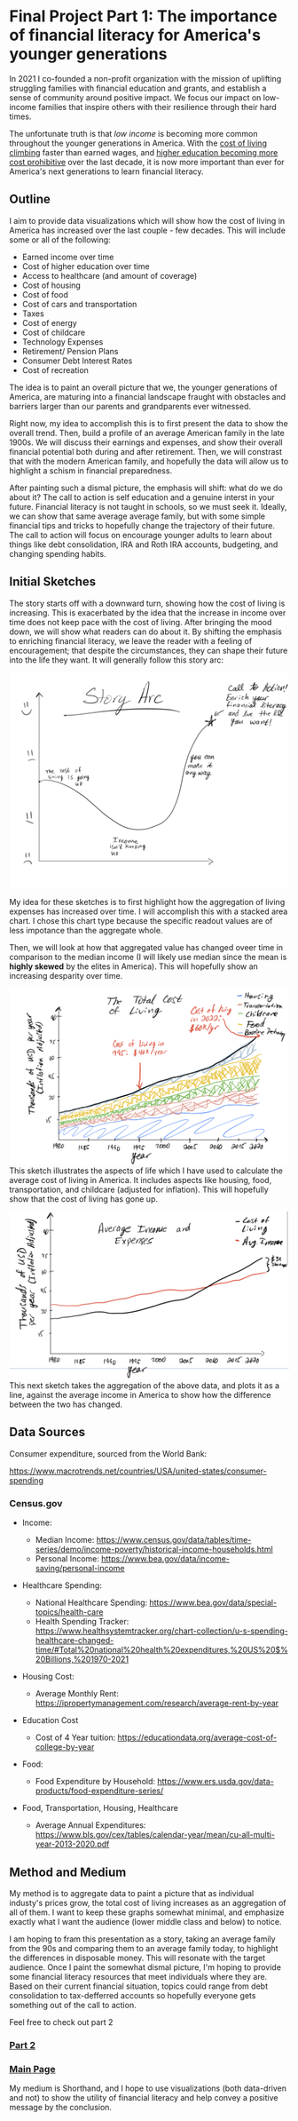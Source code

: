 # Final Project Part 1: The importance of financial literacy for America's younger generations

In 2021 I co-founded a non-profit organization with the mission of uplifting struggling families with financial education and grants, and establish a sense of community around positive impact. We focus our impact on low-income families that inspire others with their resilience through their hard times.

The unfortunate truth is that *low income* is becoming more common throughout the younger generations in America. With the [cost of living climbing](https://www.whitehouse.gov/cea/written-materials/2021/08/11/the-cost-of-living-in-america-helping-families-move-ahead/) faster than earned wages, and [higher education becoming more cost prohibitive](https://educationdata.org/college-tuition-inflation-rate) over the last decade, it is now more important than ever for America's next generations to learn financial literacy. 

## Outline
I aim to provide data visualizations which will show how the cost of living in America has increased over the last couple - few decades. This will include some or all of the following: 
* Earned income over time
* Cost of higher education over time
* Access to healthcare (and amount of coverage)
* Cost of housing
* Cost of food
* Cost of cars and transportation
* Taxes
* Cost of energy
* Cost of childcare
* Technology Expenses
* Retirement/ Pension Plans
* Consumer Debt Interest Rates
* Cost of recreation

The idea is to paint an overall picture that we, the younger generations of America, are maturing into a financial landscape fraught with obstacles and barriers larger than our parents and grandparents ever witnessed. 

Right now, my idea to accomplish this is to first present the data to show the overall trend. Then, build a profile of an average American family in the late 1900s. We will discuss their earnings and expenses, and show their overall financial potential both during and after retirement. Then, we will constrast that with the modern American family, and hopefully the data will allow us to highlight a schism in financial preparedness. 

After painting such a dismal picture, the emphasis will shift: what do we do about it? The call to action is self education and a genuine interst in your future. Financial literacy is not taught in schools, so we must seek it. Ideally, we can show that same average average family, but with some simple financial tips and tricks to hopefully change the trajectory of their future. The call to action will focus on encourage younger adults to learn about things like debt consolidation, IRA and Roth IRA accounts, budgeting, and changing spending habits. 

## Initial Sketches

The story starts off with a downward turn, showing how the cost of living is increasing. This is exacerbated by the idea that the increase in income over time does not keep pace with the cost of living. After bringing the mood down, we will show what readers can do about it. By shifting the emphasis to enriching financial literacy, we leave the reader with a feeling of encouragement; that despite the circumstances, they can shape their future into the life they want. It will generally follow this story arc: 

![Story Arc](storyarc.jpeg)

My idea for these sketches is to first highlight how the aggregation of living expenses has increased over time. I will accomplish this with a stacked area chart. I chose this chart type because the specific readout values are of less impotance than the aggregate whole. 

Then, we will look at how that aggregated value has changed oveer time in comparison to the median income (I will likely use median since the mean is **highly skewed** by the elites in America). This will hopefully show an increasing desparity over time. 

![Sketch 1](IMG_8A808D667F88-1.jpeg)
This sketch illustrates the aspects of life which I have used to calculate the average cost of living in America. It includes aspects like housing, food, transportation, and childcare (adjusted for inflation). This will hopefully show that the cost of living has gone up. 

![Sketch 2](IMG_7CC4FA708931-1.jpeg)
This next sketch takes the aggregation of the above data, and plots it as a line, against the average income in America to show how the difference between the two has changed. 

##  Data Sources

Consumer expenditure, sourced from the World Bank:

https://www.macrotrends.net/countries/USA/united-states/consumer-spending

### Census.gov



* Income:
  * Median Income: https://www.census.gov/data/tables/time-series/demo/income-poverty/historical-income-households.html
  * Personal Income: https://www.bea.gov/data/income-saving/personal-income

* Healthcare Spending:
  * National Healthcare Spending: https://www.bea.gov/data/special-topics/health-care
  * Health Spending Tracker: https://www.healthsystemtracker.org/chart-collection/u-s-spending-healthcare-changed-time/#Total%20national%20health%20expenditures,%20US%20$%20Billions,%201970-2021

* Housing Cost:
  * Average Monthly Rent: https://ipropertymanagement.com/research/average-rent-by-year

* Education Cost
  * Cost of 4 Year tuition: https://educationdata.org/average-cost-of-college-by-year
 
* Food:
  * Food Expenditure by Household: https://www.ers.usda.gov/data-products/food-expenditure-series/

* Food, Transportation, Housing, Healthcare
  * Average Annual Expenditures: https://www.bls.gov/cex/tables/calendar-year/mean/cu-all-multi-year-2013-2020.pdf
    
## Method and Medium

My method is to aggregate data to paint a picture that as individual industy's prices grow, the total cost of living increases as an aggregation of all of them. I want to keep these graphs somewhat minimal, and emphasize exactly what I want the audience (lower middle class and below) to notice. 

I am hoping to fram this presentation as a story, taking an average family from the 90s and comparing them to an average family today, to highlight the differences in disposable money. This will resonate with the target audience. Once I paint the somewhat dismal picture, I'm hoping to provide some financial literacy resources that meet individuals where they are. Based on their current financial situation, topics could range from debt consolidation to tax-defferred accounts so hopefully everyone gets something out of the call to action. 

Feel free to check out part 2
### [Part 2](final-project-part-two.md)

### [Main Page](data-visualization-portfolio)

My medium is Shorthand, and I hope to use visualizations (both data-driven and not) to show the utility of financial literacy and help convey a positive message by the conclusion. 
